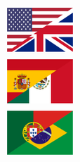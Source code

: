 <!-- markdownlint-disable -->

<p align="center">
  <a href="./CHANGELOG.EN.md">
    <img src="../../assets/en.svg" alt="English" width="150" height="100" />
  </a>
</p>

<p align="center">
  <a href="./CHANGELOG.ES.md">
    <img src="../../assets/es.svg" alt="Spanish" width="150" height="100" />
  </a>
</p>

<p align="center">
  <a href="./CHANGELOG.PT.md">
    <img src="../../assets/pt.svg" alt="Português" width="150" height="100" />
  </a>
</p>
